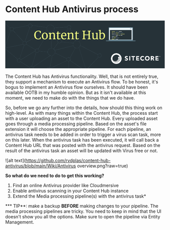 # Content Hub Antivirus process

![alt text](https://github.com/rvdplas/content-hub-antivirus/blob/main/Wiki/Content-Hub-Code.png?raw=true)

The Content Hub has Antivirus functionality. Well, that is not entirely true, they support a mechanism to execute an Antivirus flow. To be honest, it's bogus to implement an Antivirus flow ourselves. It should have been available OOTB in my humble opinion. But as it isn't available at this moment, we need to make do with the things that we do have.

So, before we go any further into the details, how should this thing work on high-level. As with many things within the Content Hub, the process start with a user uploading an asset to the Content Hub. Every uploaded asset goes through a media processing pipeline. Based on the asset's file extension it will choose the appropriate pipeline. For each pipeline, an antivirus task needs to be added in order to trigger a virus scan task, more on this later. When the antivirus task has been executed, it will call back a Content Hub URL that was posted with the antivirus request. Based on the result of the antivirus task an asset will be updated with Virus free or not.

![alt text](https://github.com/rvdplas/content-hub-antivirus/blob/main/Wiki/Antivirus overview.png?raw=true)

**So what do we need to do to get this working?**
1. Find an online Antivirus provider like Cloudmersive
2. Enable antivirus scanning in your Content Hub instance
3. Extend the Media processing pipeline(s) with the antivirus task*

*** TIP**: make a backup **BEFORE** making changes to your pipeline. The media processing pipelines are tricky. You need to keep in mind that the UI doesn't show you all the options. Make sure to open the pipeline via Entity Management.

